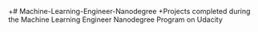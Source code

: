 +# Machine-Learning-Engineer-Nanodegree
+Projects completed during the Machine Learning Engineer Nanodegree Program on Udacity
